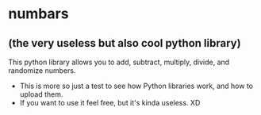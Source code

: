 # numbars 
## (the very useless but also cool python library)
This python library allows you to add, subtract, multiply, divide, and randomize numbers.
- This is more so just a test to see how Python libraries work, and how to upload them.
- If you want to use it feel free, but it's kinda useless. XD
